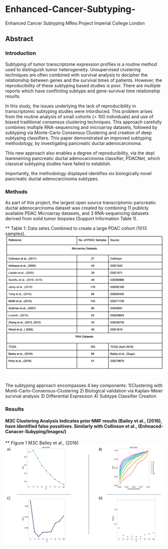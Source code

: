 # Enhanced-Cancer-Subtyping-
Enhanced Cancer Subtyping MRes Project Imperial College London 

## Abstract 

### Introduction

Subtyping of tumor transcriptome expression profiles is a routine method used to distinguish tumor heterogeneity. Unsupervised clustering techniques are often combined with survival analysis to decipher the relationship between genes and the survival times of patients. However, the reproducibility of these subtyping based studies is poor. There are multiple reports which have conflicting subtype and gene-survival time relationship results. 

In this study, the issues underlying the lack of reproducibility in transcriptomic subtyping studies were intordiuced. This problem arises from the routine analysis of small cohorts (< 100 individuals) and use of biased traditional consensus clustering techniques. This approach carefully combines multiple RNA-sequencing and microarray datasets, followed by subtyping via Monte-Carlo Consensus Clustering and creation of deep subtyping classifiers. This paper demonstrated an improved subtyping methodology, by investigating pancreatic ductal adenocarcinoma. 

This new approach also enables a degree of reproducibility, via the depl leareneining pancreatic ductal adenocarcinoma classifier, PDACNet, which classical subtyping studies have failed to establish.

Importantly, the methodology displayed identifies six biologically novel pancreatic ductal adenocarcinoma subtypes.

### Methods 

As part of this project, the largest open source transcriptomic pancreatic
ductal adenocarcinoma dataset was created by combining 11 publicly available
PDAC Microarray datasets, and 3 RNA-sequencing datasets derived from solid tumor biopsies (Support Information Table 1).

** Table 1: Data setes Combined to create a large PDAC cohort (1013 samples). 
![All 14 Original Cohort Sources ](https://github.com/KristoferLintonReid/Enhanced-Cancer-Subtyping-/blob/master/Images/Original-opensource_PDAC_Cohorts.png)


The subtyping approach encompasses 4 key components:
1)Clustering with Monti-Carlo-Consensus-Clustering
2) Biological validation via Kaplan-Meier
survival analysis
3) Differential Expression
4) Subtype Classifier Creation


### Results 

#### M3C Clustering Analysis Indicates prior NMF results (Bailey et al., (2016), have identified false possitives. Similarly with Collinson et al., (Enhnaced-Canacer-Subyping/Images/) 

 ** Figure 1 M3C Bailey et al., (2016) ![Monti-Carlo_Clustering_Bailey_etl al.,](https://github.com/KristoferLintonReid/Enhanced-Cancer-Subtyping-/blob/master/Images/Bailey_M3C.png)




